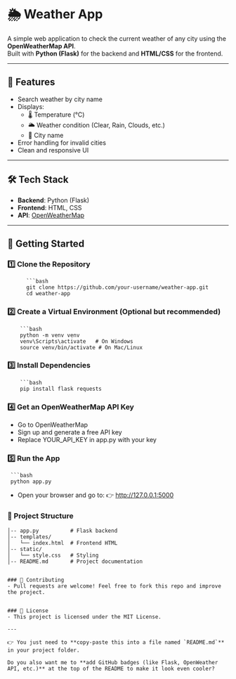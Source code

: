 # 🌦️ Weather App

A simple web application to check the current weather of any city using the **OpenWeatherMap API**.  
Built with **Python (Flask)** for the backend and **HTML/CSS** for the frontend.

---

## 📌 Features
- Search weather by city name  
- Displays:
  - 🌡️ Temperature (°C)  
  - 🌥️ Weather condition (Clear, Rain, Clouds, etc.)  
  - 📍 City name  
- Error handling for invalid cities  
- Clean and responsive UI  

---

## 🛠️ Tech Stack
- **Backend**: Python (Flask)  
- **Frontend**: HTML, CSS  
- **API**: [OpenWeatherMap](https://openweathermap.org/api)  

---

## 🚀 Getting Started

### 1️⃣ Clone the Repository
          ```bash
          git clone https://github.com/your-username/weather-app.git
          cd weather-app

### 2️⃣ Create a Virtual Environment (Optional but recommended)
        ```bash
        python -m venv venv
        venv\Scripts\activate   # On Windows
        source venv/bin/activate # On Mac/Linux

### 3️⃣ Install Dependencies
        ```bash
        pip install flask requests

### 4️⃣ Get an OpenWeatherMap API Key
- Go to OpenWeatherMap
- Sign up and generate a free API key
- Replace YOUR_API_KEY in app.py with your key

### 5️⃣ Run the App
     ```bash
     python app.py
- Open your browser and go to:
👉 http://127.0.0.1:5000

### 📂 Project Structure
``` weather-app/
│-- app.py          # Flask backend
│-- templates/
│   └── index.html  # Frontend HTML
│-- static/
│   └── style.css   # Styling
│-- README.md       # Project documentation


### 🤝 Contributing
- Pull requests are welcome! Feel free to fork this repo and improve the project.


### 📜 License
- This project is licensed under the MIT License.

---

👉 You just need to **copy-paste this into a file named `README.md`** in your project folder.  

Do you also want me to **add GitHub badges (like Flask, OpenWeather API, etc.)** at the top of the README to make it look even cooler?


